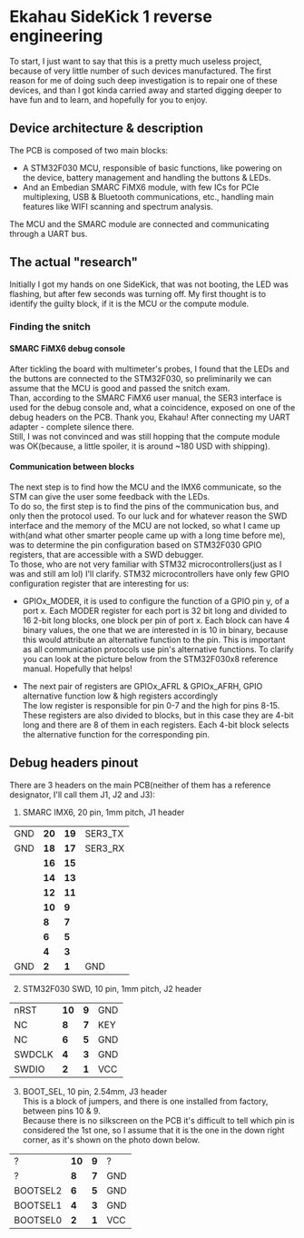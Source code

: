 # Ekahau SideKick 1 reverse engineering
To start, I just want to say that this is a pretty much useless project, because of very little number of such devices manufactured. 
The first reason for me of doing such deep investigation is to repair one of these devices, 
and than I got kinda carried away and started digging deeper to have fun and to learn, and hopefully for you to enjoy.

## Device architecture & description
The PCB is composed of two main blocks:
* A STM32F030 MCU, responsible of basic functions, like powering on the device, battery management and handling the buttons & LEDs.
* And an Embedian SMARC FiMX6 module, with few ICs for PCIe multiplexing, USB & Bluetooth communications, etc., handling main features like WIFI scanning and spectrum analysis.

The MCU and the SMARC module are connected and communicating through a UART bus.

## The actual "research"
Initially I got my hands on one SideKick, that was not booting, the LED was flashing, but after few seconds was turning off.
My first thought is to identify the guilty block, if it is the MCU or the compute module.   

### Finding the snitch

#### SMARC FiMX6 debug console
After tickling the board with multimeter's probes, I found that the LEDs and the buttons are connected to the STM32F030, 
so preliminarily we can assume that the MCU is good and passed the snitch exam.  
Than, according to the SMARC FiMX6 user manual, the SER3 interface is used for the debug console and, what a coincidence, 
exposed on one of the debug headers on the PCB. Thank you, Ekahau! After connecting my UART adapter - complete silence there.  
Still, I was not convinced and was still hopping that the compute module was OK(because, a little spoiler, it is around ~180 USD with shipping).

#### Communication between blocks
The next step is to find how the MCU and the IMX6 communicate, so the STM can give the user some feedback with the LEDs.  
To do so, the first step is to find the pins of the communication bus, and only then the protocol used.
To our luck and for whatever reason the SWD interface and the memory of the MCU are not locked, 
so what I came up with(and what other smarter people came up with a long time before me), 
was to determine the pin configuration based on STM32F030 GPIO registers, that are accessible with a SWD debugger.  
To those, who are not very familiar with STM32 microcontrollers(just as I was and still am lol) I'll clarify.
STM32 microcontrollers have only few GPIO configuration register that are interesting for us: 

* GPIOx_MODER, it is used to configure the function of a GPIO pin y, of a port x. Each MODER register for each port is 32 bit long
and divided to 16 2-bit long blocks, one block per pin of port x. Each block can have 4 binary values, the one that we are interested in is 10 in binary, 
because this would attribute an alternative function to the pin. This is important as all communication protocols use pin's alternative functions. 
To clarify you can look at the picture below from the STM32F030x8 reference manual. Hopefully that helps!
<!--- TODO: add image of MODER register STM32_GPIOx_MODER.PNG --->
* The next pair of registers are GPIOx_AFRL & GPIOx_AFRH, GPIO alternative function low & high registers accordingly  
The low register is responsible for pin 0-7 and the high for pins 8-15. These registers are also divided to blocks, 
but in this case they are 4-bit long and there are 8 of them in each registers. 
Each 4-bit block selects the alternative function for the corresponding pin.  
<!--- TODO: add image of AFRL & AFRH registers and alternative function map --->

## Debug headers pinout
There are 3 headers on the main PCB(neither of them has a reference designator, I'll call them J1, J2 and J3):
1. SMARC IMX6, 20 pin, 1mm pitch, J1 header  
  
|     |        |        |         |
|-----|--------|--------|---------|
| GND | **20** | **19** | SER3_TX |
| GND | **18** | **17** | SER3_RX |
|     | **16** | **15** |         |
|     | **14** | **13** |         |
|     | **12** | **11** |         |
|     | **10** | **9**  |         |
|     | **8**  | **7**  |         |
|     | **6**  | **5**  |         |
|     | **4**  | **3**  |         |
| GND | **2**  | **1**  | GND     |

2. STM32F030 SWD, 10 pin, 1mm pitch, J2 header

|        |        |       |     |
|--------|--------|-------|-----|
| nRST   | **10** | **9** | GND |
| NC     | **8**  | **7** | KEY |
| NC     | **6**  | **5** | GND |
| SWDCLK | **4**  | **3** | GND |
| SWDIO  | **2**  | **1** | VCC |

3. BOOT_SEL, 10 pin, 2.54mm, J3 header   
This is a block of jumpers, and there is one installed from factory, between pins 10 & 9.  
Because there is no silkscreen on the PCB it's difficult to tell which pin is considered the 1st one, 
so I assume that it is the one in the down right corner, as it's shown on the photo down below.  

|          |        |       |     |
|----------|--------|-------|-----|
| ?        | **10** | **9** | ?   |
| ?        | **8**  | **7** | GND |
| BOOTSEL2 | **6**  | **5** | GND |
| BOOTSEL1 | **4**  | **3** | GND |
| BOOTSEL0 | **2**  | **1** | VCC |
